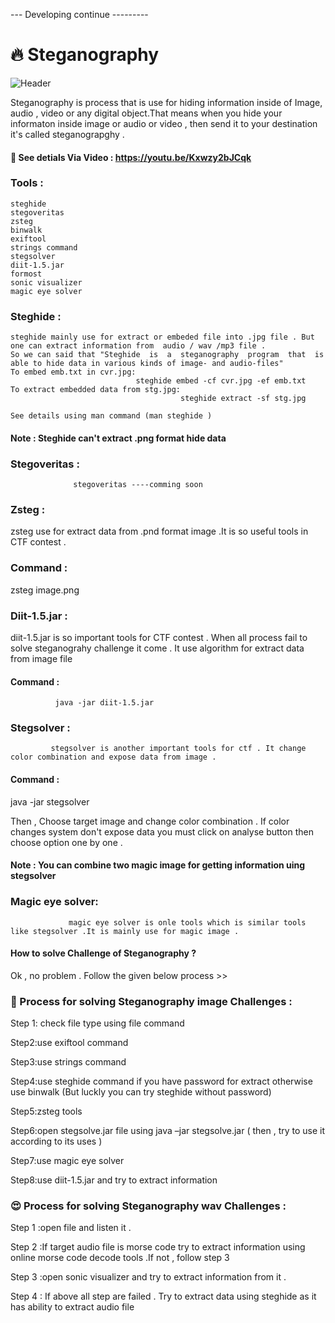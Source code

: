 --- Developing continue ---------

# 🔥 Steganography


![Header](https://user-images.githubusercontent.com/55437834/115628460-7ad61c80-a322-11eb-8095-a2bf03171db8.jpg)


Steganography is  process that is use for hiding  information inside of Image, audio , video or any digital object.That means  when you hide your informaton inside image or audio or video   , then send it to your destination  it's called steganograpghy   .

#### 👀 See detials Via Video : https://youtu.be/Kxwzy2bJCqk
 
### Tools :
    
    steghide
    stegoveritas
    zsteg
    binwalk
    exiftool
    strings command
    stegsolver
    diit-1.5.jar
    formost
    sonic visualizer
    magic eye solver
    
    
### Steghide :
    steghide mainly use for extract or embeded file into .jpg file . But one can extract information from  audio / wav /mp3 file .
    So we can said that "Steghide  is  a  steganography  program  that  is able to hide data in various kinds of image- and audio-files"
    To embed emb.txt in cvr.jpg:
                                steghide embed -cf cvr.jpg -ef emb.txt
    To extract embedded data from stg.jpg:
                                          steghide extract -sf stg.jpg
     
    See details using man command (man steghide )
             
              
         
#### Note : Steghide can't extract .png format hide data 


### Stegoveritas :
                  stegoveritas ----comming soon
              
### Zsteg :
zsteg use for extract data from .pnd format image .It is so useful tools in CTF contest .
       
### Command :
         
zsteg image.png
         
### Diit-1.5.jar :
diit-1.5.jar is so important tools for CTF contest . When all process fail to solve steganograhy challenge it come .
It use algorithm for extract data from image file
     
#### Command :
              java -jar diit-1.5.jar
              
### Stegsolver :
             stegsolver is another important tools for ctf . It change color combination and expose data from image .
             
#### Command :
 java -jar  stegsolver
             
Then , Choose target image and change color combination . If color changes system don't expose data you must click on  analyse button then choose option one by one . 

#### Note : You can combine two magic image for getting information uing stegsolver


### Magic eye solver:
                 magic eye solver is onle tools which is similar tools like stegsolver .It is mainly use for magic image .
                 



#### How to solve Challenge of Steganography ?

Ok  , no problem . Follow the given below process >>

### 👀 Process for solving Steganography image  Challenges :

Step 1: check file type using  file command

Step2:use exiftool command 

Step3:use strings command

Step4:use steghide command if you have password for extract  otherwise use binwalk (But luckly you can try steghide without password)

Step5:zsteg tools 

Step6:open stegsolve.jar file using java –jar stegsolve.jar ( then  , try to use it according to its uses )

Step7:use magic eye solver 

Step8:use diit-1.5.jar and try to extract information 

### 😍 Process for solving Steganography wav  Challenges :

Step 1 :open  file and listen it .

Step 2 :If target audio file is morse code try to extract information using online morse code decode tools .If not , follow step 3

Step 3 :open sonic visualizer and try to extract information from it .

Step 4 : If above all step are failed . Try to extract data using  steghide as it has ability to extract audio file 


